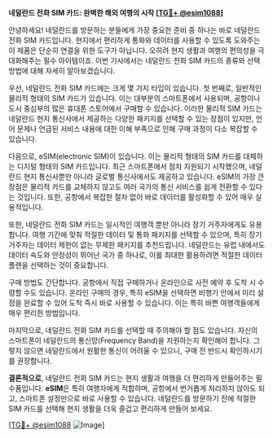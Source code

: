 **네덜란드 전화 SIM 카드: 완벽한 해외 여행의 시작 [[TG💪+ @esim1088](https://t.me/s/esim1088)]**

안녕하세요! 네덜란드를 방문하는 분들에게 가장 중요한 준비 중 하나는 바로 네덜란드 전화 SIM 카드입니다. 현지에서 편리하게 통화와 데이터를 사용할 수 있도록 도와주는 이 제품은 단순히 연결을 위한 도구가 아닙니다. 오히려 현지 생활과 여행의 편의성을 극대화해주는 필수 아이템이죠. 이번 기사에서는 네덜란드 전화 SIM 카드의 종류와 선택 방법에 대해 자세히 알아보겠습니다.

우선, 네덜란드 전화 SIM 카드에는 크게 몇 가지 타입이 있습니다. 첫 번째로, 일반적인 물리적 형태의 SIM 카드가 있습니다. 이는 대부분의 스마트폰에서 사용되며, 공항이나 도시 중심부의 많은 휴대폰 스토어에서 구매할 수 있습니다. 이러한 물리적 SIM 카드는 네덜란드 현지 통신사에서 제공하는 다양한 패키지를 선택할 수 있는 장점이 있지만, 언어 문제나 언급된 서비스 내용에 대한 이해 부족으로 인해 구매 과정이 다소 복잡할 수 있습니다.

다음으로, eSIM(electronic SIM)이 있습니다. 이는 물리적 형태의 SIM 카드를 대체하는 디지털 형태의 SIM 카드입니다. 최근 스마트폰에서 점차 지원되기 시작했으며, 네덜란드 현지 통신사뿐만 아니라 글로벌 통신사에서도 제공하고 있습니다. eSIM의 가장 큰 장점은 물리적 카드를 교체하지 않고도 여러 국가의 통신 서비스를 쉽게 전환할 수 있다는 것입니다. 또한, 공항에서 복잡한 절차 없이 바로 데이터를 활성화할 수 있어 매우 실용적입니다.

또한, 네덜란드 전화 SIM 카드는 일시적인 여행객 뿐만 아니라 장기 거주자에게도 유용합니다. 여행 기간에 맞춰 적절한 데이터 및 통화 패키지를 선택할 수 있으며, 특히 장기 거주자는 데이터 제한이 없는 무제한 패키지를 추천드립니다. 네덜란드는 유럽 내에서도 데이터 속도와 안정성이 뛰어난 국가 중 하나로, 이를 최대한 활용하려면 적절한 데이터 플랜을 선택하는 것이 중요합니다.

구매 방법도 간단합니다. 공항에서 직접 구매하거나 온라인으로 사전 예약 후 도착 시 수령할 수도 있습니다. 온라인 구매의 경우, 특히 eSIM을 선택하면 비행기 안에서 미리 설정을 완료할 수 있어 도착 즉시 바로 사용할 수 있습니다. 이는 특히 바쁜 여행객들에게 매우 편리한 방법입니다.

마지막으로, 네덜란드 전화 SIM 카드를 선택할 때 주의해야 할 점도 있습니다. 자신의 스마트폰이 네덜란드의 통신망(Frequency Band)을 지원하는지 확인해야 합니다. 그렇지 않으면 네덜란드에서 원활한 통신이 어려울 수 있으니, 구매 전 반드시 확인하시기를 권장합니다.

**결론적으로**, 네덜란드 전화 SIM 카드는 현지 생활과 여행을 더 편리하게 만들어주는 필수품입니다. **eSIM**은 특히 여행자에게 적합하며, 공항에서 번거롭게 처리하지 않아도 되고, 스마트폰 설정만으로 바로 사용할 수 있습니다. 네덜란드를 방문하기 전에 적절한 SIM 카드를 선택해 현지 생활을 더욱 즐겁고 편리하게 만들어 보세요.

[[TG💪+ @esim1088](https://t.me/s/esim1088) ![Image](https://i.postimg.cc/Y0z9fWf4/image.png)]